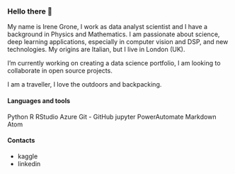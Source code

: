 ### Hello there 👋

<p>My name is Irene Grone, I work as data analyst scientist and I have a background in Physics and Mathematics. I am passionate about science, deep learning applications, especially in computer vision and DSP, and new technologies. My origins are Italian, but I live in London (UK).</p>

<p>I’m currently working on creating a data science portfolio, I am looking to collaborate in open source projects.</p>

<p>I am a traveller, I love the outdoors and backpacking.

#### Languages and tools

Python
R
RStudio
Azure
Git - GitHub
jupyter
PowerAutomate
Markdown
Atom


#### Contacts

- kaggle
- linkedin
